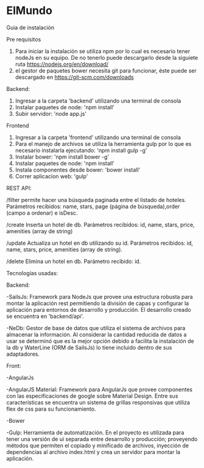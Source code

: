 # ElMundo

Guia de instalación

Pre requisitos  
1. Para iniciar la instalación se utiliza npm por lo cual es necesario tener nodeJs en su equipo. De no tenerlo puede descargarlo desde la siguiete ruta https://nodejs.org/en/download/
2. el gestor de paquetes bower necesita git para funcionar, éste puede ser descargado en https://git-scm.com/downloads

Backend:

1. Ingresar a la carpeta 'backend' utilizando una terminal de consola
2. Instalar paquetes de node:  'npm install'
3. Subir servidor: 'node app.js'

Frontend

1. Ingresar a la carpeta 'frontend' utilizando una terminal de consola
2. Para el manejo de archivos se utiliza la herramienta gulp por lo que es necesario instalarla ejecutando: 'npm install gulp -g'
3. Instalar bower:  'npm install bower -g'
4. Instalar paquetes de node: 'npm install'
5. Instala componentes desde bower: 'bower install'
6. Correr aplicacion web: 'gulp'

REST API:

/filter 
permite hacer una búsqueda paginada entre el listado de hoteles. Parámetros recibidos: name, stars, page (página de búsqueda),order (campo a ordenar)  e isDesc.

/create
Inserta un hotel de db. Parámetros recibidos: id, name, stars, price, amenities (array de string)

/update
Actualiza un hotel en db utilizando su id. Parámetros recibidos: id, name, stars, price, amenities (array de string).

/delete
Elimina un hotel en db. Parámetro recibido: id.



Tecnologías usadas:

Backend:

-SailsJs: Framework para NodeJs que provee una estructura robusta para montar la aplicación rest permitiendo la división de capas y configurar la aplicación para entornos de desarrollo y producción. El desarrollo creado se encuentra en 'backend/api'.

-NeDb: Gestor de base de datos que utiliza el sistema de archivos para almacenar la información. Al considerar la cantidad reducida de datos a usar se determinó que es la mejor opción debido a facilita la instalación de la db y WaterLine (ORM de SailsJs) lo tiene incluido dentro de sus adaptadores.

Front:

-AngularJs

-AngularJS Material: Framework para AngularJs que provee componentes con las especificaciones de google sobre Material Design. Entre sus características se encuentra un sistema de grillas responsivas que utiliza flex de css para su funcionamiento.

-Bower

-Gulp: Herramienta de automatización. En el proyecto es utilizada para tener una versión  de ui separada entre desarrollo y producción; proveyendo métodos que permiten el copiado y minificado de archivos, inyección de dependencias al archivo index.html y crea un servidor para montar la aplicación.

